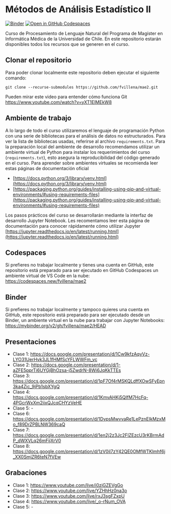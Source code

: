 # Métodos de Análisis Estadístico II

[![Binder](https://mybinder.org/badge_logo.svg)](https://mybinder.org/v2/gh/fvillena/mae2/HEAD) [![Open in GitHub Codespaces](https://github.com/codespaces/badge.svg)](https://codespaces.new/fvillena/mae2)

Curso de Procesamiento de Lenguaje Natural del Programa de Magíster en Informática Médica de la Universidad de Chile. En este repositorio estarán disponibles todos los recursos que se generen en el curso.

## Clonar el repositorio

Para poder clonar localmente este repositorio deben ejecutar el siguiente comando:

```
git clone --recurse-submodules https://github.com/fvillena/mae2.git
```

Pueden mirar este video para entender cómo funciona Git https://www.youtube.com/watch?v=yXT1ElMEkW8

## Ambiente de trabajo

A lo largo de todo el curso utilizaremos el lenguaje de programación Python con una serie de bibliotecas para el análisis de datos no estructurados. Para ver la lista de bibliotecas usadas, referirse al archivo `requirements.txt`. Para la preparación local del ambiente de desarrollo recomendamos utilizar un ambiente virtual de Python para instalar los requerimientos del curso (`requirements.txt`), esto asegura la reproducibilidad del código generado en el curso. Para aprender sobre ambientes virtuales se recomienda leer estas páginas de documentación oficial

- [https://docs.python.org/3/library/venv.html](https://docs.python.org/3/library/venv.html)
- [https://packaging.python.org/guides/installing-using-pip-and-virtual-environments/#using-requirements-files](https://packaging.python.org/guides/installing-using-pip-and-virtual-environments/#using-requirements-files)

Los pasos prácticos del curso se desarrollarán mediante la interfaz de desarrollo Jupyter Notebook. Les recomentamos leer esta página de documentación para conocer rápidamente cómo utilizar Jupyter [https://jupyter.readthedocs.io/en/latest/running.html](https://jupyter.readthedocs.io/en/latest/running.html)

## Codespaces

Si prefieres no trabajar localmente y tienes una cuenta en GitHub, este repositorio está preparado para ser ejecutado en GitHub Codespaces un ambiente virtual de VS Code en la nube: https://codespaces.new/fvillena/mae2

## Binder

Si prefieres no trabajar localmente y tampoco quieres una cuenta en GitHub, este repositorio está preparado para ser ejecutado desde un Binder, un ambiente virtual en la nube para trabajar con Jupyter Notebooks: https://mybinder.org/v2/gh/fvillena/mae2/HEAD

## Presentaciones

- Clase 1: https://docs.google.com/presentation/d/1Cw9kfzAqyVz-LYO31UerHvk3JL1fHMfScYFLWWFm_vc
- Clase 2: https://docs.google.com/presentation/d/1-aZFE5pprTi6UYGjBhOzsa-j5ZwdrN-8Wi6JqKkTTEs
- Clase 3: https://docs.google.com/presentation/d/1pF7Of4rMSKQLdffXOwSFyEpn3ka4Zic_9jPb1sbXYgQ
- Clase 4: https://docs.google.com/presentation/d/1KmvAHKj5QIfM7HcFq-4PGcrWxXm2iixQJcqCHYzVeHE
- Clase 5: -
- Clase 6: https://docs.google.com/presentation/d/1DvpsMwvvaRe1LePznEIkMzxMo_f89DrZPBLNW369caQ
- Clase 7: https://docs.google.com/presentation/d/1en2j2z3Jc2FlZEzcU3rKBrmAdP_dWXVLq26mFijXrV0
- Clase 8: https://docs.google.com/presentation/d/1zV0il7zY42QE0OMfWTKlmhf6j_XX0SmjZR6teN7fVEw

## Grabaciones

- Clase 1: https://www.youtube.com/live/i0zjGZEVgGo
- Clase 2: https://www.youtube.com/live/YZHhHz0na3o
- Clase 3: https://www.youtube.com/live/rxJ3sgFZxpU
- Clase 4: https://www.youtube.com/live/_o-rNum_OVA
- Clase 5: -
